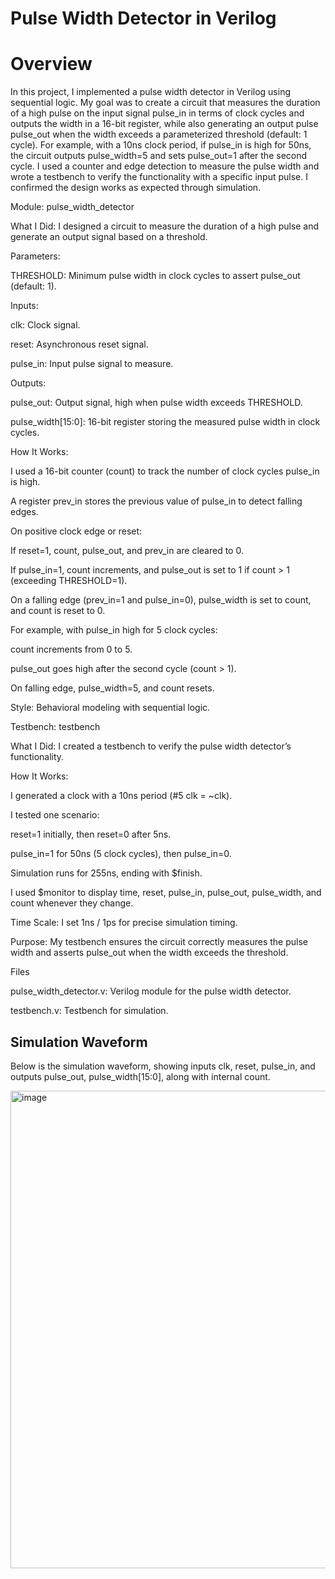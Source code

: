 # Pulse Width Detector in Verilog

# Overview

In this project, I implemented a pulse width detector in Verilog using sequential logic. My goal was to create a circuit that measures the duration of a high pulse on the input signal pulse_in in terms of clock cycles and outputs the width in a 16-bit register, while also generating an output pulse pulse_out when the width exceeds a parameterized threshold (default: 1 cycle). For example, with a 10ns clock period, if pulse_in is high for 50ns, the circuit outputs pulse_width=5 and sets pulse_out=1 after the second cycle. I used a counter and edge detection to measure the pulse width and wrote a testbench to verify the functionality with a specific input pulse. I confirmed the design works as expected through simulation.

Module: pulse_width_detector





What I Did: I designed a circuit to measure the duration of a high pulse and generate an output signal based on a threshold.



Parameters:





THRESHOLD: Minimum pulse width in clock cycles to assert pulse_out (default: 1).



Inputs:





clk: Clock signal.



reset: Asynchronous reset signal.



pulse_in: Input pulse signal to measure.



Outputs:





pulse_out: Output signal, high when pulse width exceeds THRESHOLD.



pulse_width[15:0]: 16-bit register storing the measured pulse width in clock cycles.



How It Works:





I used a 16-bit counter (count) to track the number of clock cycles pulse_in is high.



A register prev_in stores the previous value of pulse_in to detect falling edges.



On positive clock edge or reset:





If reset=1, count, pulse_out, and prev_in are cleared to 0.



If pulse_in=1, count increments, and pulse_out is set to 1 if count > 1 (exceeding THRESHOLD=1).



On a falling edge (prev_in=1 and pulse_in=0), pulse_width is set to count, and count is reset to 0.



For example, with pulse_in high for 5 clock cycles:





count increments from 0 to 5.



pulse_out goes high after the second cycle (count > 1).



On falling edge, pulse_width=5, and count resets.



Style: Behavioral modeling with sequential logic.

Testbench: testbench





What I Did: I created a testbench to verify the pulse width detector’s functionality.



How It Works:





I generated a clock with a 10ns period (#5 clk = ~clk).



I tested one scenario:





reset=1 initially, then reset=0 after 5ns.



pulse_in=1 for 50ns (5 clock cycles), then pulse_in=0.



Simulation runs for 255ns, ending with $finish.



I used $monitor to display time, reset, pulse_in, pulse_out, pulse_width, and count whenever they change.



Time Scale: I set 1ns / 1ps for precise simulation timing.



Purpose: My testbench ensures the circuit correctly measures the pulse width and asserts pulse_out when the width exceeds the threshold.

Files





pulse_width_detector.v: Verilog module for the pulse width detector.



testbench.v: Testbench for simulation.



## Simulation Waveform

Below is the simulation waveform, showing inputs clk, reset, pulse_in, and outputs pulse_out, pulse_width[15:0], along with internal count.



<img width="764" alt="image" src="https://github.com/user-attachments/assets/60d74851-1801-4eac-a7a4-3e81a4aa8e4f" />
